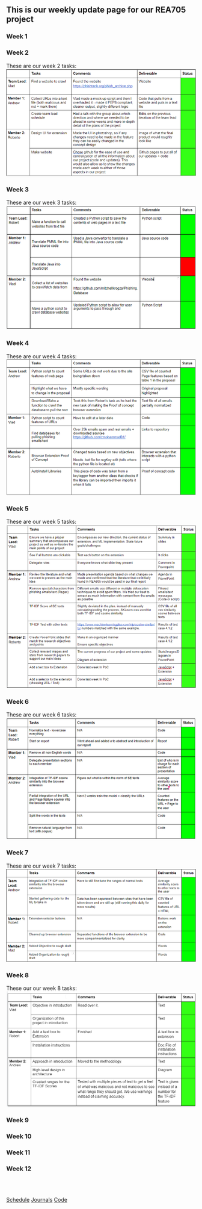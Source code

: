 ## This is our weekly update page for our REA705 project

### Week 1

### Week 2
These are our week 2 tasks:
<img src="weeklyImgs\Week2_Tasks.png" alt="Week 2 Tasks">

### Week 3
These are our week 3 tasks:
<img src="weeklyImgs\Week3_Tasks.png" alt="Week 3 Tasks">

### Week 4 
These are our week 4 tasks:
<img src="weeklyImgs\Week4_Tasks.png" alt="Week 4 Tasks">

### Week 5
These are our week 5 tasks:
<img src="weeklyImgs\Week5_Task.png" alt="Week 5 Tasks">

### Week 6
These are our week 6 tasks:
<img src="weeklyImgs\Week6Tasks.png" alt="Week 6 Tasks">
### Week 7
These are our week 7 tasks:
<img src="weeklyImgs\Week7Tasks.png" alt="Week 7 Tasks">

### Week 8
These our our week 8 tasks:
<img src="weeklyImgs\Week8_Tasks.png" alt="Week 8 Tasks">

### Week 9

### Week 10

### Week 11

### Week 12
<br />

<br />

[Schedule](/REA705/schedule.html)  [Journals](/REA705/updates.html)  [Code](https://github.com/rjacinto7/REA705)
